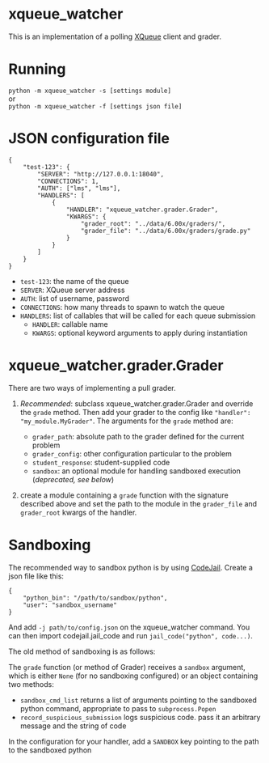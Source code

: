 xqueue_watcher
==========

This is an implementation of a polling [XQueue](https://github.com/edx/xqueue) client and grader.


Running
=======

`python -m xqueue_watcher -s [settings module]`  
or  
`python -m xqueue_watcher -f [settings json file]`


JSON configuration file
=======================
	{
		"test-123": {
			"SERVER": "http://127.0.0.1:18040",
			"CONNECTIONS": 1,
			"AUTH": ["lms", "lms"],
			"HANDLERS": [
				{
					"HANDLER": "xqueue_watcher.grader.Grader",
					"KWARGS": {
						"grader_root": "../data/6.00x/graders/",
						"grader_file": "../data/6.00x/graders/grade.py"
					}
				}
			]
		}
	}

* `test-123`: the name of the queue
* `SERVER`: XQueue server address
* `AUTH`: list of username, password
* `CONNECTIONS`: how many threads to spawn to watch the queue
* `HANDLERS`: list of callables that will be called for each queue submission
	* `HANDLER`: callable name
	* `KWARGS`: optional keyword arguments to apply during instantiation


xqueue_watcher.grader.Grader
========================
There are two ways of implementing a pull grader.

1. *Recommended*: subclass xqueue_watcher.grader.Grader and override the `grade` method. Then add your grader to the config like `"handler": "my_module.MyGrader"`. The arguments for the `grade` method are:
	* `grader_path`: absolute path to the grader defined for the current problem
	* `grader_config`: other configuration particular to the problem
	* `student_response`: student-supplied code
	* `sandbox`: an optional module for handling sandboxed execution (*deprecated, see below*)  

2. create a module containing a `grade` function with the signature described above and set the path to the module in the `grader_file` and `grader_root` kwargs of the handler.


Sandboxing
==========
The recommended way to sandbox python is by using [CodeJail](https://github.com/edx/codejail). Create a json file like this:

	{
		"python_bin": "/path/to/sandbox/python",
		"user": "sandbox_username"
	}

And add `-j path/to/config.json` on the xqueue_watcher command. You can then import codejail.jail_code and run `jail_code("python", code...)`.

The old method of sandboxing is as follows:

The `grade` function (or method of Grader) receives a `sandbox` argument, which is either `None` (for no sandboxing configured) or an object containing two methods:

* `sandbox_cmd_list` returns a list of arguments pointing to the sandboxed python command, appropriate to pass to `subprocess.Popen`
* `record_suspicious_submission` logs suspicious code. pass it an arbitrary message and the string of code

In the configuration for your handler, add a `SANDBOX` key pointing to the path to the sandboxed python
